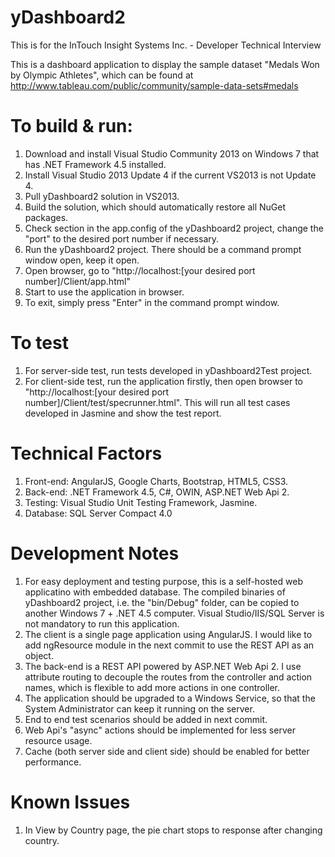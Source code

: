 # yDashboard2
This is for the In­Touch Insight Systems Inc. - Developer Technical Interview 

This is a dashboard application to display the sample dataset "Medals Won by Olympic Athletes", which can be found at http://www.tableau.com/public/community/sample-data-sets#medals

# To build & run:
1. Download and install Visual Studio Community 2013 on Windows 7 that has .NET Framework 4.5 installed.
2. Install Visual Studio 2013 Update 4 if the current VS2013 is not Update 4.
3. Pull yDashboard2 solution in VS2013.
4. Build the solution, which should automatically restore all NuGet packages.
5. Check <appSettings> section in the app.config of the yDashboard2 project, change the "port" to the desired port number if necessary.
6. Run the yDashboard2 project. There should be a command prompt window open, keep it open.
7. Open browser, go to "http://localhost:[your desired port number]/Client/app.html"
8. Start to use the application in browser.
9. To exit, simply press "Enter" in the command prompt window.

# To test
1. For server-side test, run tests developed in yDashboard2Test project.
2. For client-side test, run the application firstly, then open browser to "http://localhost:[your desired port number]/Client/test/specrunner.html". This will run all test cases developed in Jasmine and show the test report.

# Technical Factors
1. Front-end: AngularJS, Google Charts, Bootstrap, HTML5, CSS3.
2. Back-end: .NET Framework 4.5, C#, OWIN, ASP.NET Web Api 2.
3. Testing: Visual Studio Unit Testing Framework, Jasmine.
4. Database: SQL Server Compact 4.0

# Development Notes
1. For easy deployment and testing purpose, this is a self-hosted web applicatino with embedded database. The compiled binaries of yDashboard2 project, i.e. the "bin/Debug" folder, can be copied to another Windows 7 + .NET 4.5 computer. Visual Studio/IIS/SQL Server is not mandatory to run this application.
2. The client is a single page application using AngularJS. I would like to add ngResource module in the next commit to use the REST API as an object.
3. The back-end is a REST API powered by ASP.NET Web Api 2. I use attribute routing to decouple the routes from the controller and action names, which is flexible to add more actions in one controller.
4. The application should be upgraded to a Windows Service, so that the System Administrator can keep it running on the server.
5. End to end test scenarios should be added in next commit.
6. Web Api's "async" actions should be implemented for less server resource usage.
7. Cache (both server side and client side) should be enabled for better performance.

# Known Issues
1. In View by Country page, the pie chart stops to response after changing country.

